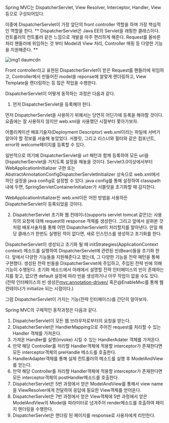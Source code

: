 Spring MVC는 DispatcherServlet, View Resolver, Interceptor, Handler, View 등으로 구성되어있다.

이중에 DispatcherServlet이 가장 앞단의 front controller 역할을 하며 가장 핵심적인 역할을 한다.
** DispatcherServlet은 Java EE의 Servlet을 래핑한 클래스이다. 컨트롤러의 컨트롤러 같은 느낌으로 개발을 아주 편리하게 해준다.
  Request를 올바른 처리 핸들러에 위임하는 것 부터 Model과 View 처리, Controller 매핑 등 다양한 기능을 지원해준다. **
  
![img1 daumcdn](https://user-images.githubusercontent.com/60213850/210189647-9f3a0a7f-2a45-4431-b1f1-ce592f5981bd.png)

Front controller라고 표현된 DispatcherServlet이 받은 Request를 핸들러에 위임하고,
Controller에서 만들어진 model을 reponse에 알맞게 랜더링하고,
View Template을 랜더링하는 등 많은 작업을 수행한다.

DispatcherServlet이 어떻게 동작하는 과정은 다음과 같다.

1. 먼저 DispatcherServlet을 등록해야 한다. 

 먼저 DispatcherServlet을 사용하기 위해서는 당연히 어딘가에 등록을 해야할 것이다.
 요즘에는 잘 사용하지 않지만 web.xml을 사용했던 시절부터 쫓아가보자.

 어플리케이션 배포기술자(Deployment Descriptor) web.xml이라는 파일에 서버가 알아야 할 정보를 서술해 놓았었다.
 서블릿, 그리고 리스너와 필터와 같은 컴포넌트, error와 welcome페이지를 등록할 수 있다.

 일반적으로 여기에 DispatcherServlet을 url 패턴과 함께 등록하여 모든 url을 DispatcherServlet을 거치도록 설정을 해놓을 것이다.
 Servlet3.0이상에서부터 WebApplicationInitializer 구현 또는 AbstractAnnotationConfigDispatcherServletInitializer 상속으로
 web.xml에서 하던 설정을 java config로 설정할 수 있다.
 java config를 통해 설정하여 classpath내에 두면, SpringServletContainerInitializer가 서블릿을 초기화할 때 감지한다.

 WebApplicationInitializer든 web.xml이든 어떤 방법을 사용하든 DispatcherServlet이 등록되었을 것이다.

2. DispatcherServlet 초기화
 웹 컨테이너(supports servlet tomcat 같은)는 사용자의 요청에 대해 request와 response 객체를 생성한다.
 그리고 앞에서 살펴본 것 처럼 배포서술자를 통해 어떤 DispatcherServlet이 처리할지를 알아낸다.
 만일 해당 클래스가 한번도 실행된 적이 없다면, 새로 인스턴스를 생성하고 초기화를 한다.

 DispatcherServlet이 생성되고 초기화 될 때 initStrategies(ApplicationContext context) 메소드를 실행하여
 DispatcherServlet에 관련된 빈(Bean)들을 초기화 한다.
 앞에서 다양한 기능들을 지원해준다고 했는데, 그 다양한 기능을 전략 패턴을 통해 구현했다.
 생성된 전략 빈들을 DispatcherServlet에 주입하고, 주입된 전략 빈에 의해 기능이 수행된다.
 초기화 메소드에서 아래에서 설명할 전략 인터페이스의 빈이 존재하는지를 찾고,
 없으면 default 설정에 따라 빈을 생성하거나 아무 작업이 없을 수도 있다.
 (전략 인터페이스의 빈 생성은<mvc:annotation-driven/> 혹은@EnableMvc를 통해 웹 컨테이너가 initialize 되는 시점이다.)
 
 그럼 DispatcherServlet이 가지는 기능(전략 인터페이스)를 간단히 알아보자.

Spring MVC의 구체적인 동작과정은 다음과 같다.

  1. DispatcherServlet이 모든 웹 브라우저로부터의 요청을 받는다.
  2. DispatcherServlet은 HandlerMapping으로 주어진 request를 처리할 수 있는 Handler 객체를 가져온다.
  3. 가져온 Handler를 실행(invoke) 시킬 수 있는 HandlerAdater 객체를 가져온다.
  4. 만약 해당 Controller를 처리할 Handler객체에 적용할 interceptor가 존재한다면 모든 interceptor객체의 preHandle 메소드를 호출한다.
  5. HandlerAdapter객체를 통해 실제 컨트롤러의 메소드를 실행 후 ModelAndView를 얻는다.
  6. 만약 해당 Controller를 처리할 Handler객체에 적용할 interceptor가 존재한다면 모든 interceptor객체의 postHandler메소드를 호출한다.
  7. DispatcherServlet은 5번 과정에서 얻은 ModelAndView를 통해서 view name을 ViewResolver에게 전달하여 응답에 필요한 View객체를 얻어온다. 
  8. DispatcherServlet은 7번 과정에서 얻은 View객체에 5번 과정에서 얻은 ModelAndView의 Model을 파라미터로 넘겨주어 render메소드를 호출하여
     페이지 렌더링을 수행한다.
  9. DispatcherServlet은 랜더링 된 페이지를 response로 사용자에게 리턴한다.
